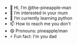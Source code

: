 - 👋 Hi, I’m @the-pineapple-man
- 👀 I’m interested in your mum
- 🌱 I’m currently learning python
- 📫 How to reach me you don't
- 😄 Pronouns: pineapple/man
- ⚡ Fun fact: I'm you dad

<!---
the-pineapple-man/the-pineapple-man is a ✨ special ✨ repository because its `README.md` (this file) appears on your GitHub profile.
You can click the Preview link to take a look at your changes.
--->
